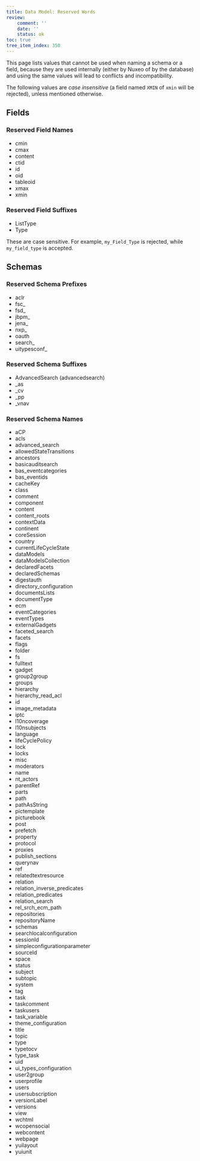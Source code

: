 ```yaml
---
title: Data Model: Reserved Words
review:
    comment: ''
    date: ''
    status: ok
toc: true
tree_item_index: 350
---
```

This page lists values that cannot be used when naming a schema or a field, because they are used internally (either by Nuxeo of by the database) and using the same values will lead to conflicts and incompatibility.

The following values are *case insensitive* (a field named `XMIN` of `xmin` will be rejected), unless mentioned otherwise.

## Fields

### Reserved Field Names

* cmin
* cmax
* content
* ctid
* id
* oid
* tableoid
* xmax
* xmin

### Reserved Field Suffixes

* ListType
* Type

These are case sensitive. For example, `my_Field_Type` is rejected, while `my_field_type` is accepted.

## Schemas

### Reserved Schema Prefixes

* aclr
* fsc_
* fsd_
* jbpm_
* jena_
* nxp_
* oauth
* search_
* uitypesconf_

### Reserved Schema Suffixes

* AdvancedSearch (advancedsearch)
* _as
* _cv
* _pp
* _vnav


### Reserved Schema Names

* aCP
* acls
* advanced_search
* allowedStateTransitions
* ancestors
* basicauditsearch
* bas_eventcategories
* bas_eventids
* cacheKey
* class
* comment
* component
* content
* content_roots
* contextData
* continent
* coreSession
* country
* currentLifeCycleState
* dataModels
* dataModelsCollection
* declaredFacets
* declaredSchemas
* digestauth
* directory_configuration
* documentsLists
* documentType
* ecm
* eventCategories
* eventTypes
* externalGadgets
* faceted_search
* facets
* flags
* folder
* fs
* fulltext
* gadget
* group2group
* groups
* hierarchy
* hierarchy_read_acl
* id
* image_metadata
* iptc
* l10ncoverage
* l10nsubjects
* language
* lifeCyclePolicy
* lock
* locks
* misc
* moderators
* name
* nt_actors
* parentRef
* parts
* path
* pathAsString
* pictemplate
* picturebook
* post
* prefetch
* property
* protocol
* proxies
* publish_sections
* querynav
* ref
* relatedtextresource
* relation
* relation_inverse_predicates
* relation_predicates
* relation_search
* rel_srch_ecm_path
* repositories
* repositoryName
* schemas
* searchlocalconfiguration
* sessionId
* simpleconfigurationparameter
* sourceId
* space
* status
* subject
* subtopic
* system
* tag
* task
* taskcomment
* taskusers
* task_variable
* theme_configuration
* title
* topic
* type
* typetocv
* type_task
* uid
* ui_types_configuration
* user2group
* userprofile
* users
* usersubscription
* versionLabel
* versions
* view
* wchtml
* wcopensocial
* webcontent
* webpage
* yuilayout
* yuiunit
